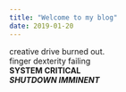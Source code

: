 ```yaml
---
title: "Welcome to my blog"
date: 2019-01-20
---
```

creative drive burned out.<br>
finger dexterity failing<br>
__SYSTEM CRITICAL__<br>
__*SHUTDOWN IMMINENT*__
